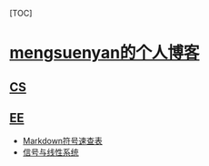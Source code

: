 ﻿<span id='toc'></span>
[TOC]

# [mengsuenyan的个人博客](#toc)


## [CS](#toc)


## [EE](#toc)


- [Markdown符号速查表](.\docs\EE\Markdown符号速查表.md)
- [信号与线性系统](.\docs\EE\信号与线性系统.md)
